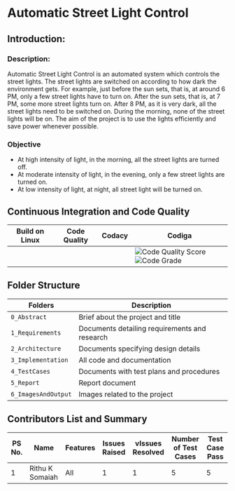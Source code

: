 # Automatic Street Light Control

## Introduction:

### Description:
Automatic Street Light Control is an automated system which controls the street lights. The street lights are switched on according to how dark the environment gets. For example, just before the sun sets, that is, at around 6 PM, only a few street lights have to turn on. After the sun sets, that is, at 7 PM, some more street lights turn on. After 8 PM, as it is very dark, all the street lights need to be switched on. During the morning, none of the street lights will be on. The aim of the project is to use the lights efficiently and save power whenever possible.


### Objective
* At high intensity of light, in the morning, all the street lights are turned off.
* At moderate intensity of light, in the evening, only a few street lights are turned on.
* At low intensity of light, at night, all street light will be turned on.


## Continuous Integration and Code Quality
| Build on Linux | Code Quality | Codacy | Codiga |
| --- | --- | --- | --- |
|  |  |  | ![Code Quality Score](https://api.codiga.io/project/33071/score/svg) ![Code Grade](https://api.codiga.io/project/33071/status/svg) |


## Folder Structure
Folders                | Description
----------------------| -----------------------------------------
`0_Abstract`          | Brief about the project and title
`1_Requirements`      | Documents detailing requirements and research
`2_Architecture`      | Documents specifying design details
`3_Implementation`    | All code and documentation
`4_TestCases` | Documents with test plans and procedures
`5_Report`            | Report document
`6_ImagesAndOutput`            | Images related to the project

## Contributors List and Summary

PS No. |  Name   |    Features    | Issues Raised |vIssues Resolved | Number of Test Cases | Test Case Pass
-------|---------|----------------|----------------|---------------|-------------|--------------
1 | Rithu K Somaiah  | All    | 1   | 1   |5 |5    
  
